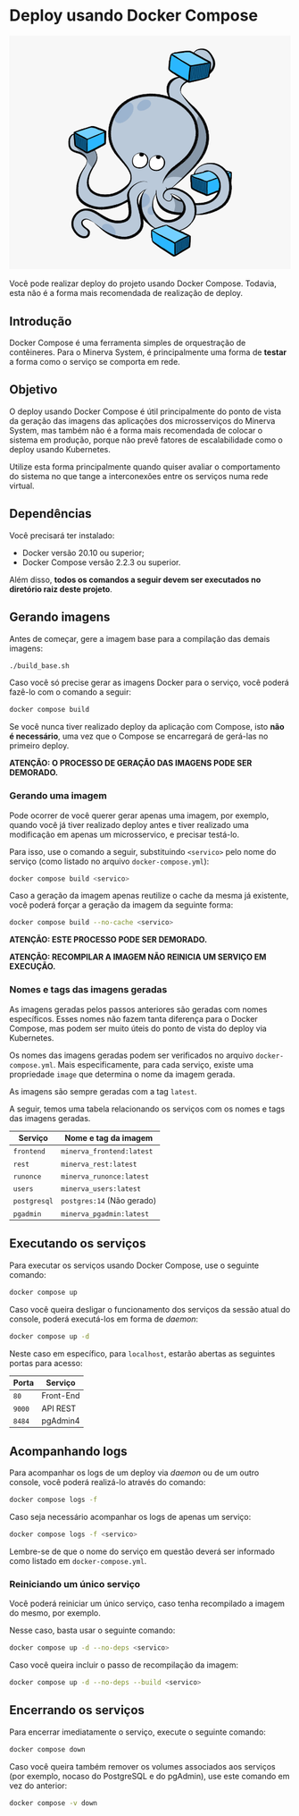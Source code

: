 # Deploy usando Docker Compose

![Docker Compose](./docker-compose.png)

Você pode realizar deploy do projeto usando Docker Compose. Todavia,
esta não é a forma mais recomendada de realização de deploy.



## Introdução

Docker Compose é uma ferramenta simples de orquestração de contêineres.
Para o Minerva System, é principalmente uma forma de **testar** a forma
como o serviço se comporta em rede.




## Objetivo

O deploy usando Docker Compose é útil principalmente do ponto de vista
da geração das imagens das aplicações dos microsserviços do Minerva
System, mas também não é a forma mais recomendada de colocar o sistema
em produção, porque não prevê fatores de escalabilidade como o deploy
usando Kubernetes.

Utilize esta forma principalmente quando quiser avaliar o comportamento
do sistema no que tange a interconexões entre os serviços numa rede
virtual.




## Dependências

Você precisará ter instalado:

- Docker versão 20.10 ou superior;
- Docker Compose versão 2.2.3 ou superior.

Além disso, **todos os comandos a seguir devem ser executados no
diretório raiz deste projeto**.



## Gerando imagens

Antes de começar, gere a imagem base para a compilação das demais
imagens:

```bash
./build_base.sh
```

Caso você só precise gerar as imagens Docker para o serviço, você
poderá fazê-lo com o comando a seguir:

```bash
docker compose build
```

Se você nunca tiver realizado deploy da aplicação com Compose, isto
**não é necessário**, uma vez que o Compose se encarregará de gerá-las
no primeiro deploy.

**ATENÇÃO: O PROCESSO DE GERAÇÃO DAS IMAGENS PODE SER DEMORADO.**


### Gerando uma imagem

Pode ocorrer de você querer gerar apenas uma imagem, por exemplo, quando
você já tiver realizado deploy antes e tiver realizado uma modificação
em apenas um microsservico, e precisar testá-lo.

Para isso, use o comando a seguir, substituindo `<servico>` pelo nome
do serviço (como listado no arquivo `docker-compose.yml`):

```bash
docker compose build <servico>
```

Caso a geração da imagem apenas reutilize o cache da mesma já existente,
você poderá forçar a geração da imagem da seguinte forma:

```bash
docker compose build --no-cache <servico>
```

**ATENÇÃO: ESTE PROCESSO PODE SER DEMORADO.**

**ATENÇÃO: RECOMPILAR A IMAGEM NÃO REINICIA UM SERVIÇO EM EXECUÇÃO.**



### Nomes e tags das imagens geradas

As imagens geradas pelos passos anteriores são geradas com nomes
específicos. Esses nomes não fazem tanta diferença para o Docker
Compose, mas podem ser muito úteis do ponto de vista do deploy via
Kubernetes.

Os nomes das imagens geradas podem ser verificados no arquivo
`docker-compose.yml`. Mais especificamente, para cada serviço, existe
uma propriedade `image` que determina o nome da imagem gerada.

As imagens são sempre geradas com a tag `latest`.

A seguir, temos uma tabela relacionando os serviços com os nomes e tags
das imagens geradas.

| Serviço      | Nome e tag da imagem       |
|--------------|----------------------------|
| `frontend`   | `minerva_frontend:latest`  |
| `rest`       | `minerva_rest:latest`      |
| `runonce`    | `minerva_runonce:latest`   |
| `users`      | `minerva_users:latest`     |
| `postgresql` | `postgres:14` (Não gerado) |
| `pgadmin`    | `minerva_pgadmin:latest`   |





## Executando os serviços

Para executar os serviços usando Docker Compose, use o seguinte
comando:

```bash
docker compose up
```

Caso você queira desligar o funcionamento dos serviços da sessão
atual do console, poderá executá-los em forma de *daemon*:

```bash
docker compose up -d
```

Neste caso em específico, para `localhost`, estarão abertas as
seguintes portas para acesso:

| Porta  | Serviço   |
|--------|-----------|
| `80`   | Front-End |
| `9000` | API REST  |
| `8484` | pgAdmin4  |



## Acompanhando logs

Para acompanhar os logs de um deploy via *daemon* ou de um outro
console, você poderá realizá-lo através do comando:

```bash
docker compose logs -f
```

Caso seja necessário acompanhar os logs de apenas um serviço:

```bash
docker compose logs -f <servico>
```

Lembre-se de que o nome do serviço em questão deverá ser informado
como listado em `docker-compose.yml`.


### Reiniciando um único serviço

Você poderá reiniciar um único serviço, caso tenha recompilado a imagem
do mesmo, por exemplo.

Nesse caso, basta usar o seguinte comando:

```bash
docker compose up -d --no-deps <servico>
```

Caso você queira incluir o passo de recompilação da imagem:

```bash
docker compose up -d --no-deps --build <servico>
```




## Encerrando os serviços

Para encerrar imediatamente o serviço, execute o seguinte comando:

```bash
docker compose down
```

Caso você queira também remover os volumes associados aos serviços
(por exemplo, nocaso do PostgreSQL e do pgAdmin), use este comando
em vez do anterior:

```bash
docker compose -v down
```
